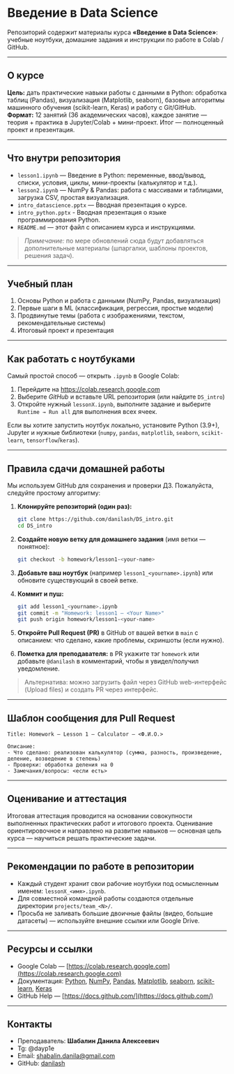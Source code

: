 # Введение в Data Science

Репозиторий содержит материалы курса **«Введение в Data Science»**: учебные ноутбуки, домашние задания и инструкции по работе в Colab / GitHub.

---

## О курсе
**Цель:** дать практические навыки работы с данными в Python: обработка таблиц (Pandas), визуализация (Matplotlib, seaborn), базовые алгоритмы машинного обучения (scikit-learn, Keras) и работу с Git/GitHub.  
**Формат:** 12 занятий (36 академических часов), каждое занятие — теория + практика в Jupyter/Colab + мини-проект. Итог — полноценный проект и презентация.

---

## Что внутри репозитория
- `lesson1.ipynb` — Введение в Python: переменные, ввод/вывод, списки, условия, циклы, мини-проекты (калькулятор и т.д.).  
- `lesson2.ipynb` — NumPy & Pandas: работа с массивами и таблицами, загрузка CSV, простая визуализация.  
- `intro_datascience.pptx` — Вводная презентация о курсе.
- `intro_python.pptx` - Вводная презентация о языке программирования Python.
- `README.md` — этот файл с описанием курса и инструкциями.  
> *Примечание:* по мере обновлений сюда будут добавляться дополнительные материалы (шпаргалки, шаблоны проектов, решения задач).

---

## Учебный план
1. Основы Python и работа с данными (NumPy, Pandas, визуализация)  
2. Первые шаги в ML (классификация, регрессия, простые модели)  
3. Продвинутые темы (работа с изображениями, текстом, рекомендательные системы)  
4. Итоговый проект и презентация

---

## Как работать с ноутбуками
Самый простой способ — открыть `.ipynb` в Google Colab:
1. Перейдите на https://colab.research.google.com  
2. Выберите *GitHub* и вставьте URL репозитория (или найдите `DS_intro`)  
3. Откройте нужный `lessonX.ipynb`, выполните задание и выберите `Runtime → Run all` для выполнения всех ячеек.  

Если вы хотите запустить ноутбук локально, установите Python (3.9+), Jupyter и нужные библиотеки (`numpy`, `pandas`, `matplotlib`, `seaborn`, `scikit-learn`, `tensorflow`/`keras`).

---

## Правила сдачи домашней работы
Мы используем GitHub для сохранения и проверки ДЗ. Пожалуйста, следуйте простому алгоритму:

1. **Клонируйте репозиторий (один раз):**
   ```bash
   git clone https://github.com/danilash/DS_intro.git
   cd DS_intro

2. **Создайте новую ветку для домашнего задания** (имя ветки — понятное):

   ```bash
   git checkout -b homework/lesson1-<your-name>
   ```
3. **Добавьте ваш ноутбук** (например `lesson1_<yourname>.ipynb`) или обновите существующий в своей ветке.
4. **Коммит и пуш:**

   ```bash
   git add lesson1_<yourname>.ipynb
   git commit -m "Homework: lesson1 — <Your Name>"
   git push origin homework/lesson1-<your-name>
   ```
5. **Откройте Pull Request (PR)** в GitHub от вашей ветки в `main` с описанием: что сделано, какие проблемы, скриншоты (если нужно).
6. **Пометка для преподавателя:** в PR укажите тэг `homework` или добавьте `@danilash` в комментарий, чтобы я увидел/получил уведомление.

>  Альтернатива: можно загрузить файл через GitHub web-интерфейс (Upload files) и создать PR через интерфейс.

---

## Шаблон сообщения для Pull Request

```
Title: Homework — Lesson 1 — Calculator — <Ф.И.О.>

Описание:
- Что сделано: реализован калькулятор (сумма, разность, произведение, деление, возведение в степень)
- Проверки: обработка деления на 0
- Замечания/вопросы: <если есть>
```

---

## Оценивание и аттестация

Итоговая аттестация проводится на основании совокупности выполненных практических работ и итогового проекта. Оценивание ориентировочное и направлено на развитие навыков — основная цель курса — научиться решать практические задачи.

---

## Рекомендации по работе в репозитории

* Каждый студент хранит свои рабочие ноутбуки под осмысленным именем: `lessonX_<имя>.ipynb`.
* Для совместной командной работы создаются отдельные директории `projects/team_<N>/`.
* Просьба не заливать большие двоичные файлы (видео, большие датасеты) — используйте внешние ссылки или Google Drive.

---

## Ресурсы и ссылки

* Google Colab — [https://colab.research.google.com](https://colab.research.google.com)
* Документация: [Python](https://docs.python.org/3/), [NumPy](https://numpy.org/doc/stable/), [Pandas](https://pandas.pydata.org/docs/), [Matplotlib](https://matplotlib.org/stable/index.html), [seaborn](https://seaborn.pydata.org/), [scikit-learn](https://scikit-learn.org/stable/), [Keras](https://keras.io/)
* GitHub Help — [https://docs.github.com/](https://docs.github.com/)

---

## Контакты

* Преподаватель: **Шабалин Данила Алексеевич**
* Tg: @dayp1e
* Email: [shabalin.danila@gmail.com](mailto:shabalin.danila@gmail.com)
* GitHub: [danilash](https://github.com/danilash)
